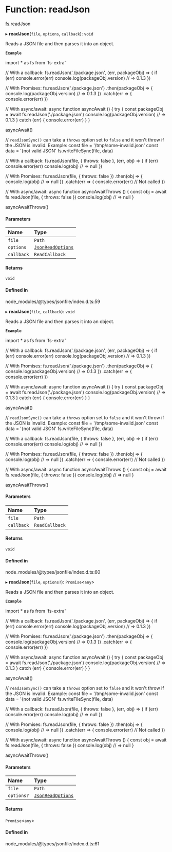# Function: readJson

[fs](../modules/fs.md).readJson

▸ **readJson**(`file`, `options`, `callback`): `void`

Reads a JSON file and then parses it into an object.

**`Example`**

import * as fs from 'fs-extra'

// With a callback:
fs.readJson('./package.json', (err, packageObj) => {
  if (err) console.error(err)
  console.log(packageObj.version) // => 0.1.3
})

// With Promises:
fs.readJson('./package.json')
  .then(packageObj => {
    console.log(packageObj.version) // => 0.1.3
  })
  .catch(err => {
    console.error(err)
  })

// With async/await:
async function asyncAwait () {
  try {
    const packageObj = await fs.readJson('./package.json')
    console.log(packageObj.version) // => 0.1.3
  } catch (err) {
    console.error(err)
  }
}

asyncAwait()

// `readJsonSync()` can take a `throws` option set to `false` and it won't throw if the JSON is invalid. Example:
const file = '/tmp/some-invalid.json'
const data = '{not valid JSON'
fs.writeFileSync(file, data)

// With a callback:
fs.readJson(file, { throws: false }, (err, obj) => {
  if (err) console.error(err)
  console.log(obj) // => null
})

// With Promises:
fs.readJson(file, { throws: false })
  .then(obj => {
    console.log(obj) // => null
  })
  .catch(err => {
    console.error(err) // Not called
  })

// With async/await:
async function asyncAwaitThrows () {
  const obj = await fs.readJson(file, { throws: false })
  console.log(obj) // => null
}

asyncAwaitThrows()

#### Parameters

| Name | Type |
| :------ | :------ |
| `file` | `Path` |
| `options` | [`JsonReadOptions`](../types/fs.JsonReadOptions.md) |
| `callback` | `ReadCallback` |

#### Returns

`void`

#### Defined in

node_modules/@types/jsonfile/index.d.ts:59

▸ **readJson**(`file`, `callback`): `void`

Reads a JSON file and then parses it into an object.

**`Example`**

import * as fs from 'fs-extra'

// With a callback:
fs.readJson('./package.json', (err, packageObj) => {
  if (err) console.error(err)
  console.log(packageObj.version) // => 0.1.3
})

// With Promises:
fs.readJson('./package.json')
  .then(packageObj => {
    console.log(packageObj.version) // => 0.1.3
  })
  .catch(err => {
    console.error(err)
  })

// With async/await:
async function asyncAwait () {
  try {
    const packageObj = await fs.readJson('./package.json')
    console.log(packageObj.version) // => 0.1.3
  } catch (err) {
    console.error(err)
  }
}

asyncAwait()

// `readJsonSync()` can take a `throws` option set to `false` and it won't throw if the JSON is invalid. Example:
const file = '/tmp/some-invalid.json'
const data = '{not valid JSON'
fs.writeFileSync(file, data)

// With a callback:
fs.readJson(file, { throws: false }, (err, obj) => {
  if (err) console.error(err)
  console.log(obj) // => null
})

// With Promises:
fs.readJson(file, { throws: false })
  .then(obj => {
    console.log(obj) // => null
  })
  .catch(err => {
    console.error(err) // Not called
  })

// With async/await:
async function asyncAwaitThrows () {
  const obj = await fs.readJson(file, { throws: false })
  console.log(obj) // => null
}

asyncAwaitThrows()

#### Parameters

| Name | Type |
| :------ | :------ |
| `file` | `Path` |
| `callback` | `ReadCallback` |

#### Returns

`void`

#### Defined in

node_modules/@types/jsonfile/index.d.ts:60

▸ **readJson**(`file`, `options?`): `Promise`<`any`\>

Reads a JSON file and then parses it into an object.

**`Example`**

import * as fs from 'fs-extra'

// With a callback:
fs.readJson('./package.json', (err, packageObj) => {
  if (err) console.error(err)
  console.log(packageObj.version) // => 0.1.3
})

// With Promises:
fs.readJson('./package.json')
  .then(packageObj => {
    console.log(packageObj.version) // => 0.1.3
  })
  .catch(err => {
    console.error(err)
  })

// With async/await:
async function asyncAwait () {
  try {
    const packageObj = await fs.readJson('./package.json')
    console.log(packageObj.version) // => 0.1.3
  } catch (err) {
    console.error(err)
  }
}

asyncAwait()

// `readJsonSync()` can take a `throws` option set to `false` and it won't throw if the JSON is invalid. Example:
const file = '/tmp/some-invalid.json'
const data = '{not valid JSON'
fs.writeFileSync(file, data)

// With a callback:
fs.readJson(file, { throws: false }, (err, obj) => {
  if (err) console.error(err)
  console.log(obj) // => null
})

// With Promises:
fs.readJson(file, { throws: false })
  .then(obj => {
    console.log(obj) // => null
  })
  .catch(err => {
    console.error(err) // Not called
  })

// With async/await:
async function asyncAwaitThrows () {
  const obj = await fs.readJson(file, { throws: false })
  console.log(obj) // => null
}

asyncAwaitThrows()

#### Parameters

| Name | Type |
| :------ | :------ |
| `file` | `Path` |
| `options?` | [`JsonReadOptions`](../types/fs.JsonReadOptions.md) |

#### Returns

`Promise`<`any`\>

#### Defined in

node_modules/@types/jsonfile/index.d.ts:61
